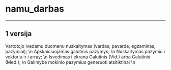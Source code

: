 # namu_darbas
---

## 1 versija

Vartotojo ivedamu duomenu nuskaitymas (vardas, pavarde, egzaminas, pazymiai); \n
Apskaiciuojamas galutinis pazymys; \n
Nuskaitymas pazymiu i vektoriu ir i array; \n
Isvedimas i ekrana Galutinis (Vid.) arba Galutinis (Med.); \n
Galimybe mokinio pazymius generuoti atsitiktinai \n

